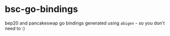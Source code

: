 # bsc-go-bindings

bep20 and pancakeswap go bindings generated using `abigen` - so you don't need to :)
